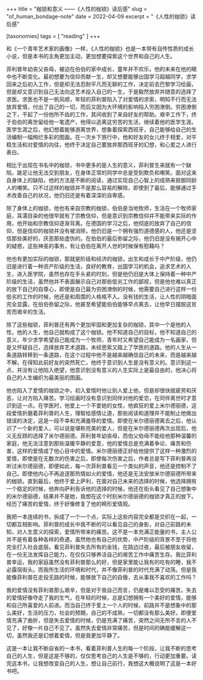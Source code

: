 +++
title = "枷锁和意义 ——《人性的枷锁》读后感"
slug = "of_human_bondage-note"
date = 2022-04-09
excerpt = "《人性的枷锁》读后感"

[taxonomies]
tags = [ "reading" ]
+++

和《一个青年艺术家的画像》一样，《人性的枷锁》也是一本带有自传性质的成长小说，但是本书的主角更加主动，更加想要探索这个世界和自己的人生。

菲利普年幼丧父丧母，被迫在伯伯的家中成长，童年并不欢乐，他的未来在他的眼中也不断变化。最初想要为信仰贡献一生，却又想要能够出国学习超越同学，求学回来之后初入工作，但是却无法忍耐平凡而无聊的工作，决定前去巴黎学习绘画，但是却又意识到自己无法向这艺术投入自己的一生，于是毅然放弃并随意的选择了求医。求医也不是一帆风顺，年轻的菲利普陷入了对爱情的求索，明知不行而无法放弃爱情，付出了自己的一切，而后又因为大环境的影响陷入穷困潦倒。穷困潦倒之下，干起了一份他所不齿的工作，其间收到了来自好友的帮助。艰辛工作下，终于伯伯的离世留给他一笔遗产，他得以逃离这穷苦的生活，继续着他的医学生涯。医学生涯之后，他幻想着能够游离世界，想象着探索西班牙，自己能够给自己的生活编制一幅绚烂多彩的图画。在一次乡下旅行中，他和好友的女儿终于相爱，对平稳生活和对爱情的向往，他终于决定自己要放弃那西班牙的幻想，和心爱之人进行表白。

相比于出现在书名中的枷锁，书中更多的是人生的意义，菲利普生来就有一个缺陷，跛足让他无法交到朋友，在身体正常的同学中总是受到欺负和嘲笑。面对这来自身体上的缺陷，他的方法是不断的阅读，通过实现自己心智上的成熟来抵御同龄人的嘲笑。只不过这样的枷锁并不是那么容易的解除，即使到了最后，能够通过手术改善自己的状况，他仍旧还是有着深深的自卑感。

除了身体上的枷锁，他也有来自宗教的枷锁，伯伯是当地牧师，生活在一个牧师家庭，耳濡目染的他很早就有了宗教信仰，但是意识到宗教信仰并不能带来实际的作用，他开始和宗教信仰逐渐背离。在德国的学习之后，他彻底的放弃了自己的信仰，但是信仰的枷锁并没有被消除，他仍旧是一个拥有强烈道德感的人，他还是坚信那些美好的，厌恶那些虚伪的。在伯伯的最后弥留之际，他仍旧是没有揭开心中的疑惑，这些神圣的事务，有让伯伯在离开人世的时候保有慰藉吗？

他也有更加实际的枷锁，那就是阶级和经济的枷锁，出生和成长于中产阶级，他仍旧是进行着一种资产阶级的生活，良好的教育，出国学习的机会，追求艺术的人生，进入医学院，虽然也存在手头紧的时刻，但是他仍旧是大体上保持着一种中产阶级的生活，虽然他并不表面展示自己对那些低劣工作的鄙视，但是他也难以真正的放下自己的自尊心，即使是自己最为穷困潦倒的时候，他需要自己进行这样一份低劣的工作的时候，他还是和周围的人格格不入。没有钱的生活，让人性的阴暗面完全显露，在伯伯弥留之际，他甚至希望能伯伯能够早点离去，让他早日摆脱这贫苦而艰辛的生活。

除了这些枷锁，菲利普还有两个更加牢固和更加复杂的枷锁，其中一个是他的人性，他的人生，他自己就构成了这个枷锁。他不知道自己的目标，他不知道自己的意义，年少求学希望自己能成为一个牧师，青年时又希望自己能成为一名画家，但是又怀疑自己，选择放弃艺术道路，未经思索又踏上了学医的道路。他的人生从一条道路转移到一条道路，在这个过程中他不是越来越确信自己的未来，而是越来越不解。在得知此前好友的突然死亡，他终于意识到人生是没有意义的。意识到这一点，并没有让他陷入绝望，他意识到没有意义的人生实际上是最自由的，他决心将自己的人生编织为最美丽的图画。

他也陷入了爱情的枷锁之中，初入爱情时他让别人爱上他，但是却很快就疲劳和厌恶，让对方陷入痛苦。学习绘画时没有意识到同伴对他的爱恋，在同伴离世时才意识到这一点。在学医时，他爱上一个不爱她的女性，他疯狂的爱上米尔德丽德，这段爱情折磨着菲利普的人生，理智给感情让道，那些阅读和道理并不能制止他做出错误的决定，这是一段不幸和充满羞辱的爱情。即使在米尔德丽德离去之后，他认识了一个新的爱人，可以说是堪称完美的爱人，但是在米尔德丽德再次出现后，他义无反顾的选择了米尔德丽德。菲利普年幼丧母，而伯父伯母不能给他那种温馨的家庭，他无法注意到那些温暖平静的爱意，他的爱情总是充满着争论、痛苦和伤害，这样的爱情成了他心目中的爱情。米尔德丽德正好给他提供了这样一种激烈的爱情，即使是在无数次的伤害之后，即使每次伤害之后，作者总是写下菲利普再没听过米尔德丽德，即便如此，每一次菲利普看见一个类似的声音，他还是控制不了自己。即使他内心不再追逐那热情如火的爱情，他还是无法安放米尔德丽德所带来的枷锁。直到最后，他终于爱上萨利，在面对自己未来的选择的时候，他选择拥有一个稳定的时候，他奔向萨利告诉他的选择的时候，他还在街头看见了自己想象中的米尔德丽德，结果并不是她，我想在这个时刻米尔德丽德的枷锁才真正的放下。经历了痛苦的爱情，终于好像修复了他的畸形爱情观。

我把一本连续的书，拆成了一个一个点，实际上这些内容完全都是交织在一起，一切都互相影响。菲利普的成长中我不断的可以看见自己的身影，对自己前路的未知，对人生意义的探索，爱情所带来的痛苦。这不是一本充满正能量的书，主人公并不是有着各种各样的奇遇，虽然他也有自己的优势，中产阶级的背景不至于将他完全打入社会底层。看见菲利普失去所有的金钱，在路边过夜，最后被朋友收留，在一份无法发挥自己能力，在仅仅只够养活自己的艰苦工作中痛苦生存。我比菲利普幸运，我的家庭虽然没有菲利普那么的好，但是家里能让我有的吃有的睡，我不必露宿街头。而我所生活的环境和时代，并不像菲利普的时代充满了动荡。但是我能像菲利普在走投无路的时候，能够放下自己的自傲，去从事我不喜欢的工作吗？

我的爱情没有菲利普那么艰辛，但是对于我自己而言，仍是难以忍受的痛苦。失去的爱情好像夺走了我的生气，在年轻的时候，总是幻想拥有一个美好的爱情，能够和自己所喜爱的人前进。而当自己终于爱上一个人的时候，前路并不是想象中的那么美好，生活的压力，社会的预期，自己的不成熟，一切都没有那么美好。即便爱情充满了曲折，但是失去爱情的时候，仍是充满了痛苦，突然之间无所不言的人不见了，好像一片自己不见了。虽然失去爱情非常痛苦，但是时间的确能缓解这一切，虽然我还是幻想着爱情，但是我更加平静了。

这是一本让我不断自省的一本书，看着菲利普人生的每一个阶段，让我不断的思考自己的人生，但是这是不够的，仅仅思考自己的人生是不够的，行动更加重要。读完这本书，让我想改变自己的人生，想让自己前行，我想这大概说明了这是一本好书吧。